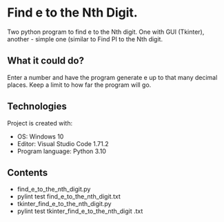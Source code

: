# Find e to the Nth Digit.
Two python program to find e to the Nth digit.
One with GUI (Tkinter), another - simple one (similar to Find PI to the Nth digit.

## What it could do?
Enter a number and have the program generate e up to that many decimal places.
Keep a limit to how far the program will go.


## Technologies
Project is created with:

* OS: Windows 10
* Editor: Visual Studio Code 1.71.2
* Program language: Python 3.10

## Contents

* find_e_to_the_nth_digit.py
* pylint test find_e_to_the_nth_digit.txt
* tkinter_find_e_to_the_nth_digit.py
* pylint test tkinter_find_e_to_the_nth_digit .txt


